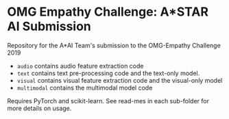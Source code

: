 # OMG Empathy Challenge: A*STAR AI Submission
Repository for the A*AI Team's submission to the OMG-Empathy Challenge 2019

- `audio` contains audio feature extraction code
- `text` contains text pre-processing code and the text-only model.
- `visual` contains visual feature extraction code and the visual-only model
- `multimodal` contains the multimodal model code

Requires PyTorch and scikit-learn. See read-mes in each sub-folder for more details on usage.
